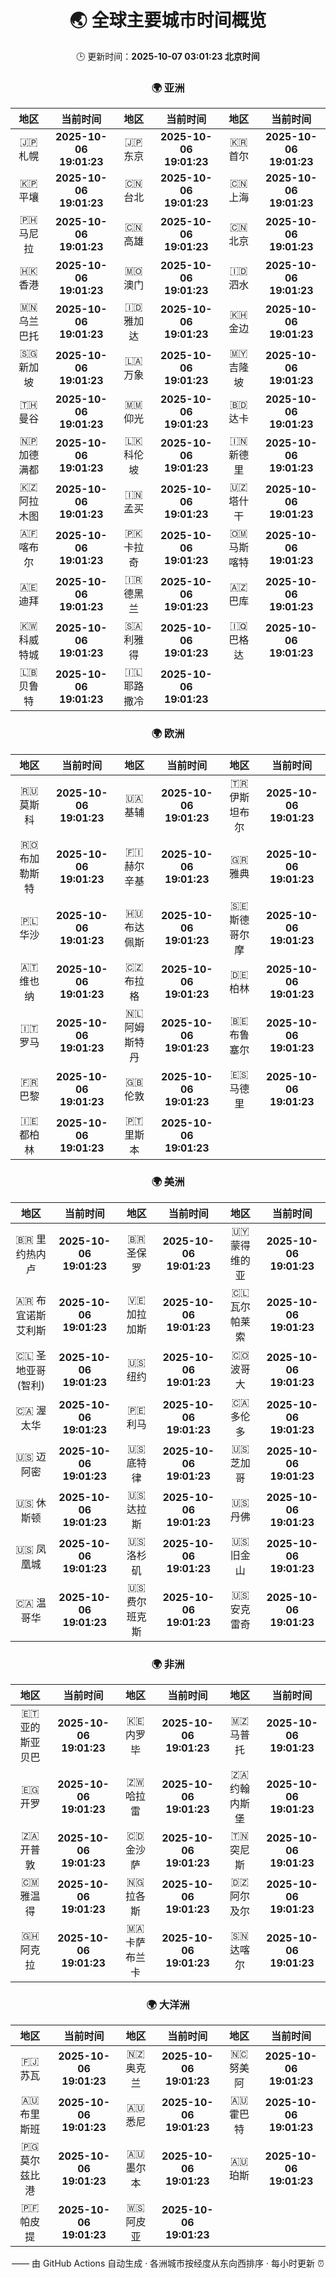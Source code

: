 <!-- GENERATED_BY_GMC_SCRIPT -->
<div align="center">

# 🌏 全球主要城市时间概览

🕒 更新时间：**2025-10-07 03:01:23 北京时间**

### 🌍 亚洲

| 地区 | 当前时间 | 地区 | 当前时间 | 地区 | 当前时间 |
| :--: | :--: | :--: | :--: | :--: | :--: |
| 🇯🇵 札幌 | **2025-10-06 19:01:23** | 🇯🇵 东京 | **2025-10-06 19:01:23** | 🇰🇷 首尔 | **2025-10-06 19:01:23** |
| 🇰🇵 平壤 | **2025-10-06 19:01:23** | 🇨🇳 台北 | **2025-10-06 19:01:23** | 🇨🇳 上海 | **2025-10-06 19:01:23** |
| 🇵🇭 马尼拉 | **2025-10-06 19:01:23** | 🇨🇳 高雄 | **2025-10-06 19:01:23** | 🇨🇳 北京 | **2025-10-06 19:01:23** |
| 🇭🇰 香港 | **2025-10-06 19:01:23** | 🇲🇴 澳门 | **2025-10-06 19:01:23** | 🇮🇩 泗水 | **2025-10-06 19:01:23** |
| 🇲🇳 乌兰巴托 | **2025-10-06 19:01:23** | 🇮🇩 雅加达 | **2025-10-06 19:01:23** | 🇰🇭 金边 | **2025-10-06 19:01:23** |
| 🇸🇬 新加坡 | **2025-10-06 19:01:23** | 🇱🇦 万象 | **2025-10-06 19:01:23** | 🇲🇾 吉隆坡 | **2025-10-06 19:01:23** |
| 🇹🇭 曼谷 | **2025-10-06 19:01:23** | 🇲🇲 仰光 | **2025-10-06 19:01:23** | 🇧🇩 达卡 | **2025-10-06 19:01:23** |
| 🇳🇵 加德满都 | **2025-10-06 19:01:23** | 🇱🇰 科伦坡 | **2025-10-06 19:01:23** | 🇮🇳 新德里 | **2025-10-06 19:01:23** |
| 🇰🇿 阿拉木图 | **2025-10-06 19:01:23** | 🇮🇳 孟买 | **2025-10-06 19:01:23** | 🇺🇿 塔什干 | **2025-10-06 19:01:23** |
| 🇦🇫 喀布尔 | **2025-10-06 19:01:23** | 🇵🇰 卡拉奇 | **2025-10-06 19:01:23** | 🇴🇲 马斯喀特 | **2025-10-06 19:01:23** |
| 🇦🇪 迪拜 | **2025-10-06 19:01:23** | 🇮🇷 德黑兰 | **2025-10-06 19:01:23** | 🇦🇿 巴库 | **2025-10-06 19:01:23** |
| 🇰🇼 科威特城 | **2025-10-06 19:01:23** | 🇸🇦 利雅得 | **2025-10-06 19:01:23** | 🇮🇶 巴格达 | **2025-10-06 19:01:23** |
| 🇱🇧 贝鲁特 | **2025-10-06 19:01:23** | 🇮🇱 耶路撒冷 | **2025-10-06 19:01:23** |   |   |

### 🌍 欧洲

| 地区 | 当前时间 | 地区 | 当前时间 | 地区 | 当前时间 |
| :--: | :--: | :--: | :--: | :--: | :--: |
| 🇷🇺 莫斯科 | **2025-10-06 19:01:23** | 🇺🇦 基辅 | **2025-10-06 19:01:23** | 🇹🇷 伊斯坦布尔 | **2025-10-06 19:01:23** |
| 🇷🇴 布加勒斯特 | **2025-10-06 19:01:23** | 🇫🇮 赫尔辛基 | **2025-10-06 19:01:23** | 🇬🇷 雅典 | **2025-10-06 19:01:23** |
| 🇵🇱 华沙 | **2025-10-06 19:01:23** | 🇭🇺 布达佩斯 | **2025-10-06 19:01:23** | 🇸🇪 斯德哥尔摩 | **2025-10-06 19:01:23** |
| 🇦🇹 维也纳 | **2025-10-06 19:01:23** | 🇨🇿 布拉格 | **2025-10-06 19:01:23** | 🇩🇪 柏林 | **2025-10-06 19:01:23** |
| 🇮🇹 罗马 | **2025-10-06 19:01:23** | 🇳🇱 阿姆斯特丹 | **2025-10-06 19:01:23** | 🇧🇪 布鲁塞尔 | **2025-10-06 19:01:23** |
| 🇫🇷 巴黎 | **2025-10-06 19:01:23** | 🇬🇧 伦敦 | **2025-10-06 19:01:23** | 🇪🇸 马德里 | **2025-10-06 19:01:23** |
| 🇮🇪 都柏林 | **2025-10-06 19:01:23** | 🇵🇹 里斯本 | **2025-10-06 19:01:23** |   |   |

### 🌍 美洲

| 地区 | 当前时间 | 地区 | 当前时间 | 地区 | 当前时间 |
| :--: | :--: | :--: | :--: | :--: | :--: |
| 🇧🇷 里约热内卢 | **2025-10-06 19:01:23** | 🇧🇷 圣保罗 | **2025-10-06 19:01:23** | 🇺🇾 蒙得维的亚 | **2025-10-06 19:01:23** |
| 🇦🇷 布宜诺斯艾利斯 | **2025-10-06 19:01:23** | 🇻🇪 加拉加斯 | **2025-10-06 19:01:23** | 🇨🇱 瓦尔帕莱索 | **2025-10-06 19:01:23** |
| 🇨🇱 圣地亚哥(智利) | **2025-10-06 19:01:23** | 🇺🇸 纽约 | **2025-10-06 19:01:23** | 🇨🇴 波哥大 | **2025-10-06 19:01:23** |
| 🇨🇦 渥太华 | **2025-10-06 19:01:23** | 🇵🇪 利马 | **2025-10-06 19:01:23** | 🇨🇦 多伦多 | **2025-10-06 19:01:23** |
| 🇺🇸 迈阿密 | **2025-10-06 19:01:23** | 🇺🇸 底特律 | **2025-10-06 19:01:23** | 🇺🇸 芝加哥 | **2025-10-06 19:01:23** |
| 🇺🇸 休斯顿 | **2025-10-06 19:01:23** | 🇺🇸 达拉斯 | **2025-10-06 19:01:23** | 🇺🇸 丹佛 | **2025-10-06 19:01:23** |
| 🇺🇸 凤凰城 | **2025-10-06 19:01:23** | 🇺🇸 洛杉矶 | **2025-10-06 19:01:23** | 🇺🇸 旧金山 | **2025-10-06 19:01:23** |
| 🇨🇦 温哥华 | **2025-10-06 19:01:23** | 🇺🇸 费尔班克斯 | **2025-10-06 19:01:23** | 🇺🇸 安克雷奇 | **2025-10-06 19:01:23** |

### 🌍 非洲

| 地区 | 当前时间 | 地区 | 当前时间 | 地区 | 当前时间 |
| :--: | :--: | :--: | :--: | :--: | :--: |
| 🇪🇹 亚的斯亚贝巴 | **2025-10-06 19:01:23** | 🇰🇪 内罗毕 | **2025-10-06 19:01:23** | 🇲🇿 马普托 | **2025-10-06 19:01:23** |
| 🇪🇬 开罗 | **2025-10-06 19:01:23** | 🇿🇼 哈拉雷 | **2025-10-06 19:01:23** | 🇿🇦 约翰内斯堡 | **2025-10-06 19:01:23** |
| 🇿🇦 开普敦 | **2025-10-06 19:01:23** | 🇨🇩 金沙萨 | **2025-10-06 19:01:23** | 🇹🇳 突尼斯 | **2025-10-06 19:01:23** |
| 🇨🇲 雅温得 | **2025-10-06 19:01:23** | 🇳🇬 拉各斯 | **2025-10-06 19:01:23** | 🇩🇿 阿尔及尔 | **2025-10-06 19:01:23** |
| 🇬🇭 阿克拉 | **2025-10-06 19:01:23** | 🇲🇦 卡萨布兰卡 | **2025-10-06 19:01:23** | 🇸🇳 达喀尔 | **2025-10-06 19:01:23** |

### 🌍 大洋洲

| 地区 | 当前时间 | 地区 | 当前时间 | 地区 | 当前时间 |
| :--: | :--: | :--: | :--: | :--: | :--: |
| 🇫🇯 苏瓦 | **2025-10-06 19:01:23** | 🇳🇿 奥克兰 | **2025-10-06 19:01:23** | 🇳🇨 努美阿 | **2025-10-06 19:01:23** |
| 🇦🇺 布里斯班 | **2025-10-06 19:01:23** | 🇦🇺 悉尼 | **2025-10-06 19:01:23** | 🇦🇺 霍巴特 | **2025-10-06 19:01:23** |
| 🇵🇬 莫尔兹比港 | **2025-10-06 19:01:23** | 🇦🇺 墨尔本 | **2025-10-06 19:01:23** | 🇦🇺 珀斯 | **2025-10-06 19:01:23** |
| 🇵🇫 帕皮提 | **2025-10-06 19:01:23** | 🇼🇸 阿皮亚 | **2025-10-06 19:01:23** |   |   |

—— 由 GitHub Actions 自动生成 · 各洲城市按经度从东向西排序 · 每小时更新 ⏰

</div>
